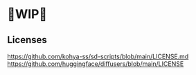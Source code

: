 # 🚦WIP🚦

## Licenses
https://github.com/kohya-ss/sd-scripts/blob/main/LICENSE.md
https://github.com/huggingface/diffusers/blob/main/LICENSE
